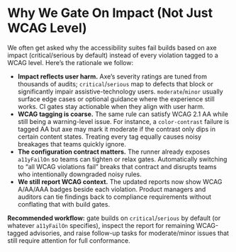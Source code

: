 # Why We Gate On Impact (Not Just WCAG Level)

We often get asked why the accessibility suites fail builds based on axe impact (critical/serious by default) instead of every violation tagged to a WCAG level. Here’s the rationale we follow:

- **Impact reflects user harm.** Axe’s severity ratings are tuned from thousands of audits; `critical`/`serious` map to defects that block or significantly impair assistive-technology users. `moderate`/`minor` usually surface edge cases or optional guidance where the experience still works. CI gates stay actionable when they align with user harm.
- **WCAG tagging is coarse.** The same rule can satisfy WCAG 2.1 AA while still being a warning-level issue. For instance, a `color-contrast` failure is tagged AA but axe may mark it moderate if the contrast only dips in certain content states. Treating every tag equally causes noisy breakages that teams quickly ignore.
- **The configuration contract matters.** The runner already exposes `a11yFailOn` so teams can tighten or relax gates. Automatically switching to “all WCAG violations fail” breaks that contract and disrupts teams who intentionally downgraded noisy rules.
- **We still report WCAG context.** The updated reports now show WCAG A/AA/AAA badges beside each violation. Product managers and auditors can tie findings back to compliance requirements without conflating that with build gates.

**Recommended workflow:** gate builds on `critical`/`serious` by default (or whatever `a11yFailOn` specifies), inspect the report for remaining WCAG-tagged advisories, and raise follow-up tasks for moderate/minor issues that still require attention for full conformance.

